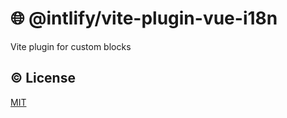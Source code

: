 # :globe_with_meridians: @intlify/vite-plugin-vue-i18n

Vite plugin for custom blocks

## :copyright: License

[MIT](http://opensource.org/licenses/MIT)
